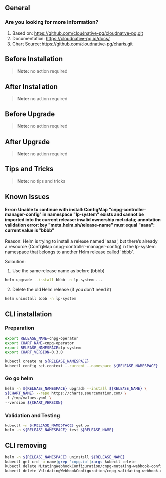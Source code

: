 ## General

### Are you looking for more information?

1. Based on: https://github.com/cloudnative-pg/cloudnative-pg.git
2. Documentation: https://cloudnative-pg.io/docs/
3. Chart Source: https://github.com/cloudnative-pg/charts.git


## Before Installation

> **Note:**
> no action required

## After Installation

> **Note:**
> no action required

## Before Upgrade

> **Note:**
> no action required

## After Upgrade

> **Note:**
> no action required

## Tips and Tricks

> **Note:**
> no tips and tricks

## Known Issues
#### Error: Unable to continue with install: ConfigMap "cnpg-controller-manager-config" in namespace "lp-system" exists and cannot be imported into the current release: invalid ownership metadata; annotation validation error: key "meta.helm.sh/release-name" must equal "aaaa": current value is "bbbb"

Reason: Helm is trying to install a release named 'aaaa', but there’s already a resource (ConfigMap cnpg-controller-manager-config) in the lp-system namespace that belongs to another Helm release called 'bbbb'.

Soloution:

1. Use the same release name as before (bbbb)

```bash
helm upgrade --install bbbb -n lp-system ...
```

2. Delete the old Helm release (if you don’t need it)

```bash
helm uninstall bbbb -n lp-system
```

## CLI installation

### Preparation

```bash
export RELEASE_NAME=cnpg-operator
export CHART_NAME=cnpg-operator
export RELEASE_NAMESPACE=lp-system
export CHART_VERSION=0.3.0

kubectl create ns ${RELEASE_NAMESPACE}
kubectl config set-context --current --namespace ${RELEASE_NAMESPACE}
```

### Go go helm

``` bash
helm -n ${RELEASE_NAMESPACE} upgrade --install ${RELEASE_NAME} \
${CHART_NAME} --repo https://charts.sourcemation.com/ \
-f /tmp/values.yaml \
--version ${CHART_VERSION}
```

### Validation and Testing

```bash
kubectl -n ${RELEASE_NAMESPACE} get po
helm -n ${RELEASE_NAMESPACE} test ${RELEASE_NAME}
```

## CLI removing

```bash
helm -n ${RELEASE_NAMESPACE} uninstall ${RELEASE_NAME}
kubectl get crd -o name|grep 'cnpg.io'|xargs kubectl delete
kubectl delete MutatingWebhookConfiguration/cnpg-mutating-webhook-configuration
kubectl delete ValidatingWebhookConfiguration/cnpg-validating-webhook-configuration
```
